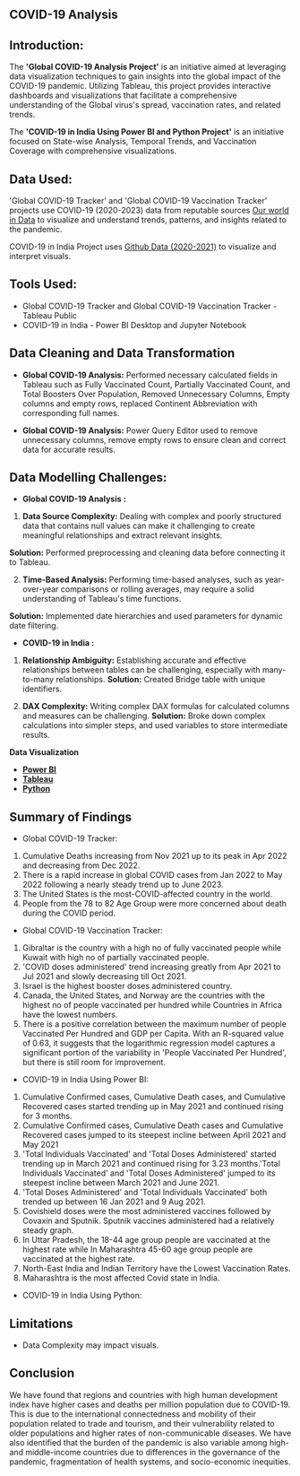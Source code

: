 ## COVID-19 Analysis

## Introduction:
The **'Global COVID-19 Analysis Project'** is an initiative aimed at leveraging data visualization techniques to gain insights into the global impact of the COVID-19 pandemic. Utilizing Tableau, this project provides interactive dashboards and visualizations that facilitate a comprehensive understanding of the Global virus's spread, vaccination rates, and related trends.

The **'COVID-19 in India Using Power BI and Python Project'** is an initiative focused on State-wise Analysis, Temporal Trends, and Vaccination Coverage with  comprehensive visualizations.

## Data Used:
'Global COVID-19 Tracker' and 'Global COVID-19 Vaccination Tracker' projects use COVID-19 (2020-2023) data from reputable sources [Our world in Data](https://ourworldindata.org/coronavirus) to visualize and understand trends, patterns, and insights related to the pandemic.

COVID-19 in India Project uses [Github Data (2020-2021)](https://github.com/abhisarahuja/Covid-19-Data-Analysis-Project-Using-Python-And-Tableau) to visualize and interpret visuals.

## Tools Used:
- Global COVID-19 Tracker and Global COVID-19 Vaccination Tracker - Tableau Public
- COVID-19 in India - Power BI Desktop and Jupyter Notebook

## Data Cleaning and Data Transformation

- **Global COVID-19 Analysis:** Performed necessary calculated fields in Tableau such as Fully Vaccinated Count, Partially Vaccinated Count, and Total Boosters Over Population, Removed Unnecessary Columns, Empty columns and empty rows, replaced Continent Abbreviation with corresponding full names.

- **Global COVID-19 Analysis:** Power Query Editor used to remove unnecessary columns, remove empty rows to ensure clean and correct data for accurate results. 

## Data Modelling Challenges:
- **Global COVID-19 Analysis :** 
1. **Data Source Complexity:** Dealing with complex and poorly structured data that contains null values can make it challenging to create meaningful relationships and extract relevant insights.

**Solution:** Performed preprocessing and cleaning data before connecting it to Tableau.

2. **Time-Based Analysis:** Performing time-based analyses, such as year-over-year comparisons or rolling averages, may require a solid understanding of Tableau's time functions.

**Solution:** Implemented date hierarchies and used parameters for dynamic date filtering.

- **COVID-19 in India :** 
1. **Relationship Ambiguity:** Establishing accurate and effective relationships between tables can be challenging, especially with many-to-many relationships.
**Solution:** Created Bridge table with unique identifiers.

2. **DAX Complexity:** Writing complex DAX formulas for calculated columns and measures can be challenging.
**Solution:** Broke down complex calculations into simpler steps, and used variables to store intermediate results.

**Data Visualization**
- [**Power BI**](https://app.powerbi.com/groups/me/reports/249ce6da-fee4-4a0c-9d15-726d59aa73e6/ReportSectioncd265f2e68411169a698?experience=power-bi)
- [**Tableau**](https://public.tableau.com/app/profile/dipali.hiremani/vizzes) 
- [**Python**](https://github.com/DA-dipali/Portfolio_Projects/tree/main/COVID-19%20Analysis/COVID-19%20in%20India%20Power%20BI)

## Summary of Findings
 - Global COVID-19 Tracker:
 1. Cumulative Deaths increasing from Nov 2021 up to its peak in Apr 2022 and decreasing from Dec 2022.
 2. There is a rapid increase in global COVID cases from Jan 2022 to May 2022 following a nearly steady trend up to June 2023.  
 3. The United States is the most-COVID-affected country in the world.
 4. People from the 78 to 82 Age Group were more concerned about death during the COVID period.

 - Global COVID-19 Vaccination Tracker:
 1. Gibraltar is the country with a high no of fully vaccinated people while Kuwait with high no of partially vaccinated people.
 2. 'COVID doses administered' trend increasing greatly from Apr 2021 to Jul 2021 and slowly decreasing till Oct 2021.
 3. Israel is the highest booster doses administered country.
 4. Canada, the United States, and Norway are the countries with the highest no of people vaccinated per hundred while Countries in Africa have the lowest numbers.
 5. There is a positive correlation between the maximum number of people Vaccinated Per Hundred and GDP per Capita.
With an R-squared value of 0.63, it suggests that the logarithmic regression model captures a significant portion of the variability in 'People Vaccinated Per Hundred', but there is still room for improvement. 

 - COVID-19 in India Using Power BI:
1. Cumulative Confirmed cases, Cumulative Death cases, and Cumulative Recovered cases started trending up in May 2021 and continued rising for 3 months.
2. Cumulative Confirmed cases, Cumulative Death cases and Cumulative Recovered cases jumped to its steepest incline between April 2021 and May 2021
3. 'Total Individuals Vaccinated' and 'Total Doses Administered' started trending up in March 2021 and continued rising for 3.23 months.'Total Individuals Vaccinated' and 'Total Doses Administered' jumped to its steepest incline between March 2021 and June 2021. 
4. 'Total Doses Administered' and 'Total Individuals Vaccinated' both trended up between 16 Jan 2021 and 9 Aug 2021.
5. Covishield doses were the most administered vaccines followed by Covaxin and Sputnik. Sputnik vaccines administered had a relatively steady graph.
6. In Uttar Pradesh, the 18-44 age group people are vaccinated at the highest rate while In Maharashtra 45-60 age group people are vaccinated at the highest rate.
7. North-East India and Indian Territory have the Lowest Vaccination Rates.
8. Maharashtra is the most affected Covid state in India.

- COVID-19 in India Using Python:


## Limitations

- Data Complexity may impact visuals.

## Conclusion
We have found that regions and countries with high human development index have higher cases and deaths per million population due to COVID-19. This is due to the international connectedness and mobility of their population related to trade and tourism, and their vulnerability related to older populations and higher rates of non-communicable diseases. We have also identified that the burden of the pandemic is also variable among high- and middle-income countries due to differences in the governance of the pandemic, fragmentation of health systems, and socio-economic inequities.
